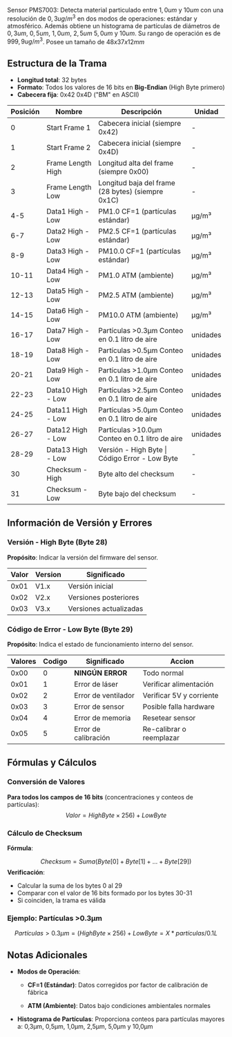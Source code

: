 Sensor PMS7003: Detecta material particulado entre $1,0um$ y $10um$ con una resolución de $0,3ug/m^3$ en dos modos de operaciones: estándar y atmosférico. Además obtiene un histograma de partículas de diámetros de $0,3 um$, $0,5um$, $1,0um$, $2,5um$ $5,0um$ y $10um$. Su rango de operación es de $999,9ug/m^3$. Posee un tamaño de $48x37x12mm$  

## Estructura de la Trama

- **Longitud total**: 32 bytes
- **Formato**: Todos los valores de 16 bits en **Big-Endian** (High Byte primero)
- **Cabecera fija**: 0x42 0x4D ("BM" en ASCII)

| Posición | Nombre            | Descripción                                       | Unidad   |
| -------- | ----------------- | ------------------------------------------------- | -------- |
| 0        | Start Frame 1     | Cabecera inicial (siempre 0x42)                   | -        |
| 1        | Start Frame 2     | Cabecera inicial (siempre 0x4D)                   | -        |
| 2        | Frame Length High | Longitud alta del frame (siempre 0x00)            | -        |
| 3        | Frame Length Low  | Longitud baja del frame (28 bytes) (siempre 0x1C) | -        |
| 4-5      | Data1 High - Low  | PM1.0 CF=1 (partículas estándar)                  | µg/m³    |
| 6-7      | Data2 High - Low  | PM2.5 CF=1  (partículas estándar)                 | µg/m³    |
| 8-9      | Data3 High - Low  | PM10.0 CF=1 (partículas estándar)                 | µg/m³    |
| 10-11    | Data4 High - Low  | PM1.0 ATM  (ambiente)                             | µg/m³    |
| 12-13    | Data5 High - Low  | PM2.5 ATM  (ambiente)                             | µg/m³    |
| 14-15    | Data6 High - Low  | PM10.0 ATM  (ambiente)                            | µg/m³    |
| 16-17    | Data7 High - Low  | Partículas >0.3µm Conteo en 0.1 litro de aire     | unidades |
| 18-19    | Data8 High - Low  | Partículas >0.5µm Conteo en 0.1 litro de aire     | unidades |
| 20-21    | Data9 High - Low  | Partículas >1.0µm Conteo en 0.1 litro de aire     | unidades |
| 22-23    | Data10 High - Low | Partículas >2.5µm Conteo en 0.1 litro de aire     | unidades |
| 24-25    | Data11 High - Low | Partículas >5.0µm Conteo en 0.1 litro de aire     | unidades |
| 26-27    | Data12 High - Low | Partículas >10.0µm Conteo en 0.1 litro de aire    | unidades |
| 28-29    | Data13 High - Low | Versión - High Byte \| Código Error - Low Byte    | -        |
| 30       | Checksum - High   | Byte alto del checksum                            | -        |
| 31       | Checksum - Low    |   Byte bajo del checksum                          | -        |

## Información de Versión y Errores

### Versión - High Byte (Byte 28)

**Propósito**: Indicar la versión del firmware del sensor.

| Valor | Version | Significado            |
| ----- | ------- | ---------------------- |
| 0x01  | V1.x    | Versión inicial        |
| 0x02  | V2.x    | Versiones posteriores  |
| 0x03  | V3.x    | Versiones actualizadas |

### Código de Error - Low Byte (Byte 29)

**Propósito**: Indica el estado de funcionamiento interno del sensor.

| Valores | Codigo | Significado          | Accion                     |
| ------- | ------ | -------------------- | -------------------------- |
| 0x00    | 0      | **NINGÚN ERROR**     | Todo normal                |
| 0x01    | 1      | Error de láser       | Verificar alimentación     |
| 0x02    | 2      | Error de ventilador  | Verificar 5V y corriente   |
| 0x03    | 3      | Error de sensor      | Posible falla hardware     |
| 0x04    | 4      | Error de memoria     | Resetear sensor            |
| 0x05    | 5      | Error de calibración |   Re-calibrar o reemplazar |

## Fórmulas y Cálculos

### Conversión de Valores

**Para todos los campos de 16 bits** (concentraciones y conteos de partículas):
$$Valor = HighByte \times 256) + LowByte$$

### Cálculo de Checksum

**Fórmula**:

$$Checksum = Suma(Byte[0] + Byte[1] + ... + Byte [29])$$
**Verificación**:

- Calcular la suma de los bytes 0 al 29
- Comparar con el valor de 16 bits formado por los bytes 30-31
- Si coinciden, la trama es válida

### Ejemplo: Partículas >0.3µm

$$Partículas >0.3μm = (HighByte × 256) + LowByte = X * partículas/0.1L$$
## Notas Adicionales

- **Modos de Operación**:
    
    - **CF=1 (Estándar)**: Datos corregidos por factor de calibración de fábrica
        
    - **ATM (Ambiente)**: Datos bajo condiciones ambientales normales
        
- **Histograma de Partículas**: Proporciona conteos para partículas mayores a: 0,3µm, 0,5µm, 1,0µm, 2,5µm, 5,0µm y 10,0µm